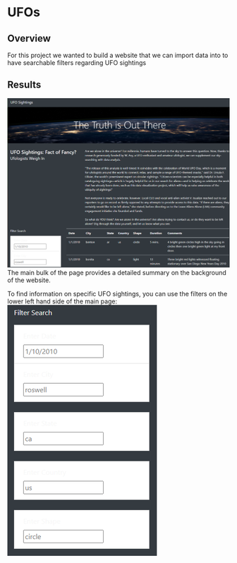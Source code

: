 # UFOs
## Overview
For this project we wanted to build a website that we can import data into to have searchable filters regarding UFO sightings

## Results
![main](/static/images/main.PNG)
The main bulk of the page provides a detailed summary on the background of the website.

To find information on specific UFO sightings, you can use the filters on the lower left hand side of the main page:
![filter](/static/images/filter.PNG)
